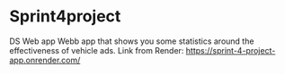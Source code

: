 # Sprint4project
DS Web app 
Webb app that shows you some statistics around the effectiveness of vehicle ads.
Link from Render:
https://sprint-4-project-app.onrender.com/